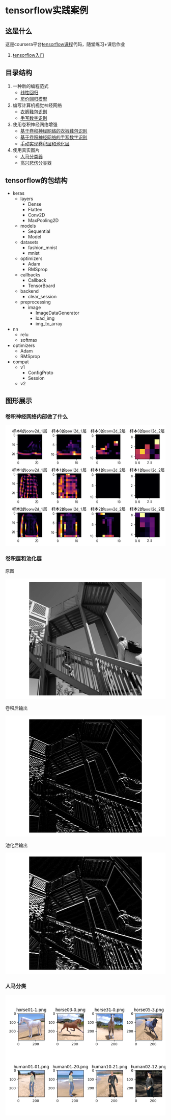 <h1>tensorflow实践案例</h1>
<h2>这是什么</h2>
这是coursera平台<a href="https://www.coursera.org/professional-certificates/tensorflow-in-practice" target="_blank">tensorflow课程</a>代码，随堂练习+课后作业
<ol>
    <li><a href="https://www.coursera.org/learn/introduction-tensorflow" target="_blank">tensorflow入门</a></li>
</ol>
<h2>目录结构</h2>
<ol>
    <li>一种新的编程范式
        <ul>
            <li><a href="./1st - A New Programing Paradigm/LinearRegression.py">线性回归</a></li>
            <li><a href="./1st - A New Programing Paradigm/HousePrices.py" target="_blank">房价回归模型</a></li>
        </ul>
    </li>
    <li>编写计算机视觉神经网络
        <ul>
            <li><a href="./2nd - Introduction to Computer Vision/FashionMNIST.py" target="_blank">衣裤鞋包识别</a></li>
            <li><a href="./2nd - Introduction to Computer Vision/HandwritingRecognition.py" target="_blank">手写数字识别</a></li>
        </ul>
    </li>
    <li>使用卷积神经网络增强
        <ul>
            <li><a href="./3rd - Enhancing Vision with Convolutional Neural Networks/FashionMNIST.py" target="_blank">基于卷积神经网络的衣裤鞋包识别</a></li>
            <li><a href="./3rd - Enhancing Vision with Convolutional Neural Networks/HandwritingRecognition.py" target="_blank">基于卷积神经网络的手写数字识别</a></li>
            <li><a href="./3rd - Enhancing Vision with Convolutional Neural Networks/ConvAndPooling.py" target="_blank">手动实现卷积层和池化层</a></li>
        </ul>
    </li>
    <li>使用真实图片
        <ul>
            <li><a href="./4th - Using Real-world Images/HorseHumanRecognition.py" target="_blank">人马分类器</a></li>
            <li><a href="./4th - Using Real-world Images/HappySadClassifier.py" target="_blank">高兴悲伤分类器</a></li>
        </ul>
    </li>
</ol>
<h2>tensorflow的包结构</h2>
<ul>
    <li>keras
        <ul>
            <li>layers
                <ul>
                    <li>Dense</li>
                    <li>Flatten</li>
                    <li>Conv2D</li>
                    <li>MaxPooling2D</li>
                </ul>
            </li>
            <li>models
                <ul>
                    <li>Sequential</li>
                    <li>Model</li>
                </ul>
            </li>
            <li>datasets
                <ul>
                    <li>fashion_mnist</li>
                    <li>mnist</li>
                </ul>
            </li>
            <li>optimizers
                <ul>
                    <li>Adam</li>
                    <li>RMSprop</li>
                </ul>
            </li>
            <li>callbacks
                <ul>
                    <li>Callback</li>
                    <li>TensorBoard</li>
                </ul>
            </li>
            <li>backend
                <ul>
                    <li>clear_session</li>
                </ul>
            </li>
            <li>preprocessing
                <ul>
                    <li>image
                        <ul>
                            <li>ImageDataGenerator</li>
                            <li>load_img</li>
                            <li>img_to_array</li>
                        </ul>
                    </li>
                </ul>
            </li>
        </ul>
    </li>
    <li>nn
        <ul>
            <li>relu</li>
            <li>softmax</li>
        </ul>
    </li>
    <li>optimizers
        <ul>
            <li>Adam</li>
            <li>RMSprop</li>
        </ul>
    </li>
    <li>compat
        <ul>
            <li>v1
                <ul>
                    <li>ConfigProto</li>
                    <li>Session</li>
                </ul>
            </li>
            <li>v2
            </li>
        </ul>
    </li>
</ul>
<h2>图形展示</h2>
<h3>卷积神经网络内部做了什么</h3>
<img src="./imgs/inner_weights.png" alt="内部识别结果">
<h3>卷积层和池化层</h3>
<p>原图</p>
<img src="./imgs/ConvAndPooling_0.png" alt="原图" />
<p>卷积后输出</p>
<img src="./imgs/ConvAndPooling_1.png" alt="卷积后输出" />
<p>池化后输出</p>
<img src="./imgs/ConvAndPooling_2.png" alt="最大池化后输出" />
<h3>人马分类</h3>
<img src="./imgs/人马图片.png" alt="人马图片" />

